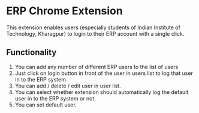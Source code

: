 # ERP Chrome Extension
This extension enables users (especially students of Indian Institute of Technology, Kharagpur) to login to their ERP account with a single click.

## Functionality
1. You can add any number of different ERP users to the list of users
2. Just click on login button in front of the user in users list to log that user in to the ERP system.
3. You can add / delete / edit user in user list.
4. You can select whether extension should automatically log the default user in to the ERP system or not.
5. You can set default user.